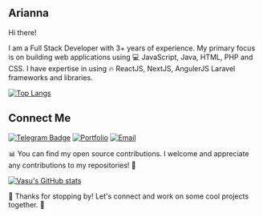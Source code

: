 ## Arianna

Hi there!

I am a Full Stack Developer with 3+ years of experience.
My primary focus is on building web applications using 💻 JavaScript, Java, HTML, PHP and CSS.
I have expertise in using 🔥 ReactJS, NextJS, AngulerJS Laravel frameworks and libraries.

[![Top Langs](https://github-readme-stats.vercel.app/api/top-langs/?username=success680&layout=compact)](https://github.com/success680/github-readme-stats)

## Connect Me

[![Telegram Badge](https://img.shields.io/badge/-Telegram-blue?style=flat-square&logo=telegram&logoColor=white)](https://t.me/axe_tiny)
[![Portfolio](https://img.shields.io/badge/-MyPortfolio-grey?style=flat-square&logo=vercel&logoColor=white)](https://error/vercel.app/)
[![Email](https://img.shields.io/badge/-Email-3e91a3?style=flat-square&logo=Minutemailer&logoColor=white)](mailto:successvictory680@gmail.com)

📊 You can find my open source contributions. I welcome and appreciate any contributions to my repositories! 🤝

[![Vasu's GitHub stats](https://github-readme-stats.vercel.app/api?username=success680&theme=prussian&show_icons=true)](https://github.com/success680/github-readme-stats)

🎉 Thanks for stopping by! Let's connect and work on some cool projects together. 🚀
